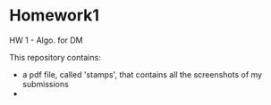 # Homework1
HW 1 - Algo. for DM

This repository contains:

- a pdf file, called 'stamps', that contains all the screenshots of my submissions
- 
